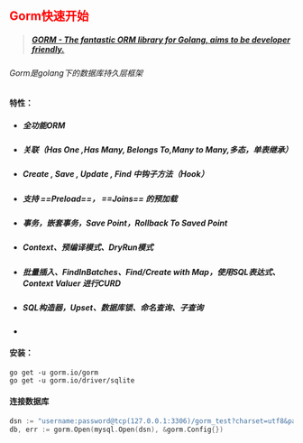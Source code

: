 ## <font color='red'>Gorm快速开始</font>



> ##### [GORM - The fantastic ORM library for Golang, aims to be developer friendly.](https://gorm.io/zh_CN/)



###### Gorm是golang下的数据库持久层框架



#### 特性：

- ##### 全功能ORM

- ##### 关联（Has One ,Has Many, Belongs To,Many to Many,多态，单表继承）

- ##### Create , Save , Update , Find 中钩子方法（Hook）

- ##### 支持 ==Preload==， ==Joins== 的预加载

- ##### 事务，嵌套事务，Save Point，Rollback To Saved Point

- ##### Context、预编译模式、DryRun模式

- ##### 批量插入、FindInBatches、Find/Create with Map，使用SQL表达式、Context Valuer 进行CURD

- ##### SQL构造器，Upset、数据库锁、命名查询、子查询

- 





#### 安装：

```shell
go get -u gorm.io/gorm
go get -u gorm.io/driver/sqlite
```



#### 连接数据库

```go
dsn := "username:password@tcp(127.0.0.1:3306)/gorm_test?charset=utf8&parseTime=True&loc=Local"
db, err := gorm.Open(mysql.Open(dsn), &gorm.Config{})
```

